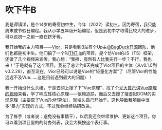 # 吹下牛B

我是谭镇洋，是个14岁的寄宿初中生，今年（2022）读初三。因为寄宿，我只能周末或节假日编程。我从小学五年级开始编程，但是到初中才取得比较大的进步，可以说初一之前一直在挤牙膏。

我开始我的主力项目——[Vior](https://github.com/jwhgzs/vior)，只是看到B站有个Up主[@BugDuck开源团队](https://space.bilibili.com/1959824394)，他们也都是初中生。他们搞了一个叫[TNT.js](https://github.com/Bug-Duck/tntjs)的项目，是个仿Vue的JS（TS）框架，还做了几个视频来宣传。我心想：“我擦，竟然有人比我先行一步？不行，我也来！”于是就有了这个项目。我花了总计约8天完成了Vior项目的主体（从v0.1.0到v0.2.26），直至现在，Vior已经可以说是Vue的“轻量化方案”了（尽管Vior的性能远远不及Vue……这是目前遇到最大的问题）！

我一开始没什么头绪，于是去网上搜了下“Vue原理”，找了个[尤大自己讲Vue原理的视频](https://www.bilibili.com/video/BV1d4411v7UX/)来看，学了响应性核心原理——依赖追踪，而后又去搜了搜虚拟DOM的实现原理（主要查了Vue的diff算法），就埋头自己开始干。这也导致我项目中很多“暴力”实现的方式，不过我会继续钻研改进。

为了练手（或者说：避免没有事情干），以后我还会继续维护、更新这个项目，你可以看到项目里的的待办列表，我会大概按这个表行事。
